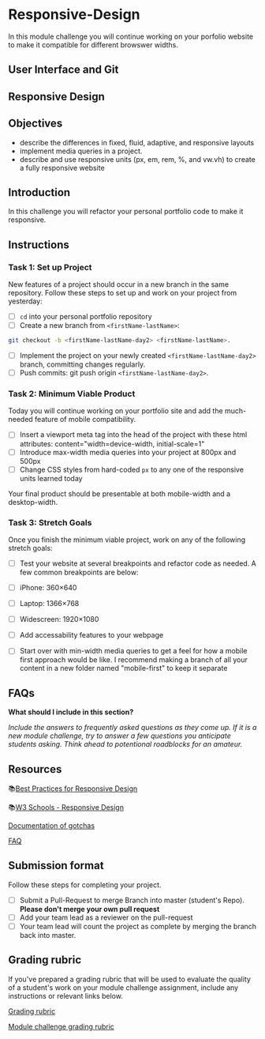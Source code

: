 # Responsive-Design

In this module challenge you will continue working on your porfolio website to make it compatible for different browswer widths.

## User Interface and Git

## Responsive Design

## Objectives

- describe the differences in fixed, fluid, adaptive, and responsive layouts
- implement media queries in a project.
- describe and use responsive units (px, em, rem, %, and vw.vh) to create a fully responsive website

## Introduction

In this challenge you will refactor your personal portfolio code to make it responsive. 

## Instructions

### Task 1: Set up Project

New features of a project should occur in a new branch in the same repository. Follow these steps to set up and work on your project from yesterday:

- [ ] `cd` into your personal portfolio repository
- [ ] Create a new branch from `<firstName-lastName>`:

```bash
git checkout -b <firstName-lastName-day2> <firstName-lastName>.
```

- [ ] Implement the project on your newly created `<firstName-lastName-day2>` branch, committing changes regularly.
- [ ] Push commits: git push origin `<firstName-lastName-day2>`.

### Task 2: Minimum Viable Product

Today you will continue working on your portfolio site and add the much-needed feature of mobile compatibility.

- [ ] Insert a viewport meta tag into the head of the project with these html attributes: content="width=device-width, initial-scale=1"
- [ ] Introduce max-width media queries into your project at 800px and 500px
- [ ] Change CSS styles from hard-coded `px` to any one of the responsive units learned today

Your final product should be presentable at both mobile-width and a desktop-width.

### Task 3: Stretch Goals

Once you finish the minimum viable project, work on any of the following stretch goals:

- [ ]  Test your website at several breakpoints and refactor code as needed. A few common breakpoints are below:
  - [ ]  iPhone: 360×640
  - [ ]  Laptop: 1366×768
  - [ ]  Widescreen: 1920×1080
- [ ] Add accessability features to your webpage
- [ ] Start over with min-width media queries to get a feel for how a mobile first approach would be like. I recommend making a branch of all your content in a new folder named "mobile-first" to keep it separate


## FAQs

**What should I include in this section?**

*Include the answers to frequently asked questions as they come up. If it is a new module challenge, try to answer a few questions you anticipate students asking. Think ahead to potentional roadblocks for an amateur.*

## Resources

📚[Best Practices for Responsive Design](https://www.browserstack.com/guide/responsive-design-breakpoints)

📚[W3 Schools - Responsive Design](https://www.w3schools.com/html/html_responsive.asp)

[Documentation of gotchas](example)

[FAQ](example)

## Submission format

Follow these steps for completing your project.

- [ ] Submit a Pull-Request to merge <firstName-lastName> Branch into master (student's  Repo). **Please don't merge your own pull request**
- [ ] Add your team lead as a reviewer on the pull-request
- [ ] Your team lead will count the project as complete by merging the branch back into master.

## Grading rubric

If you've prepared a grading rubric that will be used to evaluate the quality of a student's work on your module challenge assignment, include any instructions or relevant links below.

[Grading rubric](example)

[Module challenge grading rubric](https://www.notion.so/e7b32e56ebad4f57b3521efb886f4508)
